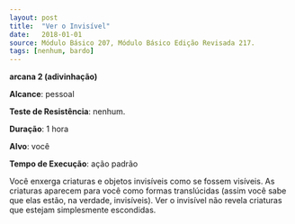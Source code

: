 ```yaml
---
layout: post
title:  "Ver o Invisível"
date:   2018-01-01
source: Módulo Básico 207, Módulo Básico Edição Revisada 217.
tags: [nenhum, bardo]
---
```


**arcana 2 (adivinhação)**

**Alcance**: pessoal

**Teste de Resistência**: nenhum.

**Duração**: 1 hora

**Alvo**: você

**Tempo de Execução**: ação padrão

Você enxerga criaturas e objetos invisíveis como se fossem visíveis. As criaturas aparecem para você como formas translúcidas (assim você sabe que elas estão, na verdade, invisíveis).
Ver o invisível não revela criaturas que estejam simplesmente escondidas.
